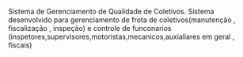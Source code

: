 Sistema de Gerenciamento de Qualidade de Coletivos.
Sistema desenvolvido para gerenciamento de frota de coletivos(manutenção ,  fiscalização , inspeção) e controle de funconarios (inspetores,supervisores,motoristas,mecanicos,auxialiares em geral , fiscais)
